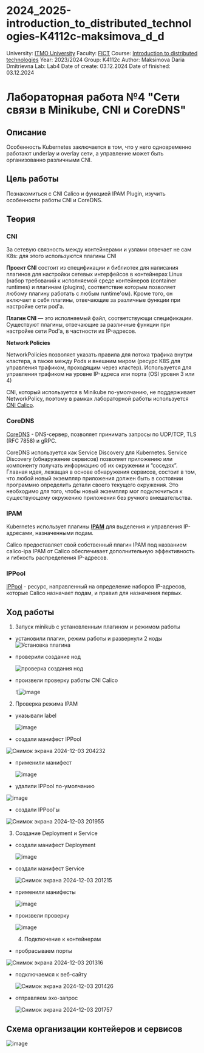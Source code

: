 # 2024_2025-introduction_to_distributed_technologies-K4112c-maksimova_d_d
University: [ITMO University](https://itmo.ru/ru/)
Faculty: [FICT](https://fict.itmo.ru)
Course: [Introduction to distributed technologies](https://github.com/itmo-ict-faculty/introduction-to-distributed-technologies)
Year: 2023/2024
Group: K4112c
Author: Maksimova Daria Dmitrievna
Lab: Lab4
Date of create: 03.12.2024
Date of finished: 03.12.2024

# Лабораторная работа №4 "Сети связи в Minikube, CNI и CoreDNS"
## Описание
Особенность Kubernetes заключается в том, что у него одновременно работают underlay и overlay сети, а управление может быть организованно различными CNI.

## Цель работы
Познакомиться с CNI Calico и функцией IPAM Plugin, изучить особенности работы CNI и CoreDNS.

## Теория
### CNI
За сетевую связность между контейнерами и узлами отвечает не сам K8s: для этого используются плагины CNI

**Проект CNI** состоит из спецификации и библиотек для написания плагинов для настройки сетевых интерфейсов в контейнерах Linux (набор требований к исполняемой среде контейнеров (container runtimes) и плагинам (plugins), соответствие которым позволяет любому плагину работать с любым runtime'ом). 
Кроме того, он включает в себя плагины, отвечающие за различные функции при настройке сети pod'а. 

**Плагин CNI** — это исполняемый файл, соответствующи спецификации. Существуют плагины, отвечающие за различные функции при настройке сети Pod'а, в частности их IP-адресов. 

**Network Policies**

NetworkPolicies позволяет указать правила для потока трафика внутри кластера, а также между Pods и внешним миром (ресурс K8S для управления трафиком, проходящим через кластер).  Используется для управления трафиком на уровне IP-адреса или порта (OSI уровня 3 или 4)

CNI, который используется в Minikube по-умолчанию, не поддерживает NetworkPolicy, поэтому в рамках лабораторной работы используется [CNI Calico](https://docs.tigera.io/calico/latest/getting-started/kubernetes/minikube).

### CoreDNS
[CoreDNS](https://kubernetes.io/docs/tasks/administer-cluster/coredns/) - DNS-сервер, позволяет принимать запросы по UDP/TCP, TLS (RFC 7858) и gRPC. 

CoreDNS используется как Service Discovery для Kubernetes.
Service Discovery (обнаружение сервисов) позволяет приложению или компоненту получать информацию об их окружении и “соседях”.
Главная идея, лежащая в основе обнаружения сервисов, состоит в том, что любой новый экземпляр приложения должен быть в состоянии программно определить детали своего текущего окружения. Это необходимо для того, чтобы новый экземпляр мог подключиться к существующему окружению приложения без ручного вмешательства.

### IPAM
Kubernetes использует плагины **[IPAM](https://docs.tigera.io/calico/latest/networking/ipam/get-started-ip-addresses)** для выделения и управления IP-адресами, назначенными подам.

Calico предоставляет свой собственный плагин IPAM под названием calico-ipa
IPAM от Calico обеспечивает дополнительную эффективность и гибкость распределения IP-адресов.

### IPPool
[IPPool](https://docs.tigera.io/calico/latest/networking/ipam/get-started-ip-addresses) - ресурс, направленный на определение наборов IP-адресов, которые Calico назначает подам, и правил для назначения первых.

## Ход работы
1. Запуск minikub с установленным плагином и режимом работы

- установили плагин, режим работы и развернули 2 ноды
  ![Установка плагина](https://github.com/user-attachments/assets/cf1b91c8-bd50-4265-bc8c-5fea16e9f552)

- проверили создание нод

  ![проверка создания нод](https://github.com/user-attachments/assets/643b8edd-932f-48bd-814b-52fcc8a7c414)

- произвели проверку работы CNI Calico

  ![![image](https://github.com/user-attachments/assets/1ce2a9f8-c4fc-4530-9981-16ba9431ef01)

2. Проверка режима IPAM 
- указывали label

  ![image](https://github.com/user-attachments/assets/a1722494-3a80-44e8-953d-21e41f867d4d)

- создали манифест IPPool 

![Снимок экрана 2024-12-03 204232](https://github.com/user-attachments/assets/5fd2e3f1-9659-435e-8477-0a31424f4a7a)

- применили манифест

  ![image](https://github.com/user-attachments/assets/39d2a493-5c98-451d-946e-fe00c82be690)

- удалили IPPool по-умолчанию

![image](https://github.com/user-attachments/assets/7c181eab-353c-4415-8dfa-bfcf5f4dcc53)

- создали IPPool'ы

![Снимок экрана 2024-12-03 201955](https://github.com/user-attachments/assets/238318b2-4130-4ce0-933d-a90428f91ef1)

3. Создание Deployment и Service

- создали манифест Deployment

  ![image](https://github.com/user-attachments/assets/052b70c7-5568-4a58-abb0-aa14eb81502b)

- создали манифест Service

  ![Снимок экрана 2024-12-03 201215](https://github.com/user-attachments/assets/5e80cd0c-34c0-4e38-a72b-f054c0d4803e)

- применили манифесты

  ![image](https://github.com/user-attachments/assets/122203b6-66cd-4c2c-bbe2-ee3bbdecfe5b)

- произвели проверку

  ![image](https://github.com/user-attachments/assets/b45fa14f-96ee-4e50-8555-cda61731f398)

  4. Подключение к контейнерам

 - пробрасываем порты
   
  ![Снимок экрана 2024-12-03 201316](https://github.com/user-attachments/assets/5ce62ddd-0e83-49ea-8738-6eaea490fc29)

- подключаемся к веб-сайту

  ![Снимок экрана 2024-12-03 201426](https://github.com/user-attachments/assets/85ca7bdd-b531-4a60-8168-2c9823c94a2e)

- отправляем эхо-запрос

  ![Снимок экрана 2024-12-03 201757](https://github.com/user-attachments/assets/a6dcd9db-7875-437f-9240-410816ef205c)

## Схема организации контейеров и сервисов

  ![image](https://github.com/user-attachments/assets/a7a9e68b-552e-42ff-bed6-a344ea78fd84)
